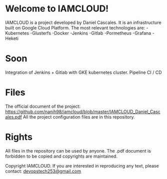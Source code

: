 # Welcome to IAMCLOUD!
  
  
IAMCLOUD is a project developed by Daniel Cascales. It is an infrastructure built on Google Cloud Platform. The most relevant technologies are: -Kubernetes -Glusterfs -Docker -Jenkins -Gitlab -Pormetheus -Grafana -Heketi

# Soon

Integration of Jenkins + Gitlab with GKE kubernetes cluster. Pipeline CI / CD

# Files

The official document of the project: https://github.com/nanih98/iamcloud/blob/master/IAMCLOUD_Daniel_Cascales.pdf 
All the project configuration files are in this repository.

# Rights

All files in the repository can be used by anyone. The .pdf document is forbidden to be copied and copyrights are maintained.

Copyright IAMCLOUD.
If you are interested in reproducing any text, please contact: devopstech253@gmail.com


